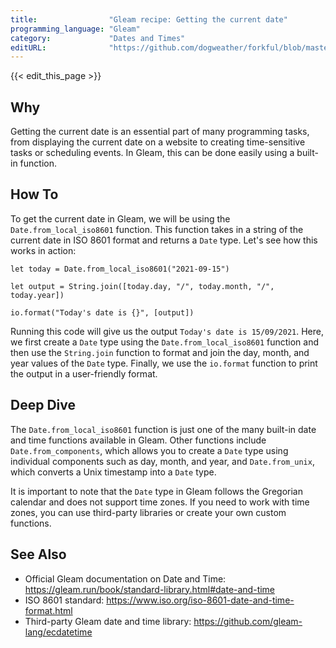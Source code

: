 ```yaml
---
title:                "Gleam recipe: Getting the current date"
programming_language: "Gleam"
category:             "Dates and Times"
editURL:              "https://github.com/dogweather/forkful/blob/master/content/en/gleam/getting-the-current-date.md"
---
```


{{< edit_this_page >}}

## Why
Getting the current date is an essential part of many programming tasks, from displaying the current date on a website to creating time-sensitive tasks or scheduling events. In Gleam, this can be done easily using a built-in function. 

## How To
To get the current date in Gleam, we will be using the `Date.from_local_iso8601` function. This function takes in a string of the current date in ISO 8601 format and returns a `Date` type. Let's see how this works in action:

```Gleam
let today = Date.from_local_iso8601("2021-09-15")

let output = String.join([today.day, "/", today.month, "/", today.year])

io.format("Today's date is {}", [output])
```

Running this code will give us the output `Today's date is 15/09/2021`. Here, we first create a `Date` type using the `Date.from_local_iso8601` function and then use the `String.join` function to format and join the day, month, and year values of the `Date` type. Finally, we use the `io.format` function to print the output in a user-friendly format.

## Deep Dive
The `Date.from_local_iso8601` function is just one of the many built-in date and time functions available in Gleam. Other functions include `Date.from_components`, which allows you to create a `Date` type using individual components such as day, month, and year, and `Date.from_unix`, which converts a Unix timestamp into a `Date` type.

It is important to note that the `Date` type in Gleam follows the Gregorian calendar and does not support time zones. If you need to work with time zones, you can use third-party libraries or create your own custom functions.

## See Also
- Official Gleam documentation on Date and Time: https://gleam.run/book/standard-library.html#date-and-time
- ISO 8601 standard: https://www.iso.org/iso-8601-date-and-time-format.html
- Third-party Gleam date and time library: https://github.com/gleam-lang/ecdatetime